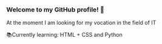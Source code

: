 ### Welcome to my GitHub profile! 👋

At the moment I am looking for my vocation in the field of IT

:books:Currently learning: HTML + CSS and Python
